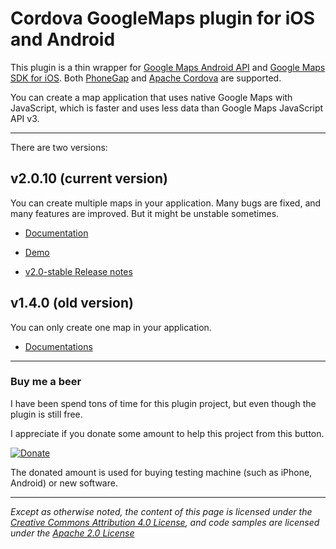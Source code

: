 Cordova GoogleMaps plugin for iOS and Android
==========================
This plugin is a thin wrapper for [Google Maps Android API](https://developers.google.com/maps/documentation/android/) and [Google Maps SDK for iOS](https://developers.google.com/maps/documentation/ios/).
Both [PhoneGap](http://phonegap.com/) and [Apache Cordova](http://cordova.apache.org/) are supported.

You can create a map application that uses native Google Maps with JavaScript, which is faster and uses less data than Google Maps JavaScript API v3.

----

There are two versions:

## v2.0.10 (current version)

You can create multiple maps in your application.
Many bugs are fixed, and many features are improved.
But it might be unstable sometimes.

- [Documentation](./v2.0.0/README.md)

- [Demo](https://github.com/mapsplugin/v2.0-demo)

- [v2.0-stable Release notes](./v2.0.0/ReleaseNotes/v2.0-stable/README.md)


## v1.4.0 (old version)

You can only create one map in your application.

- [Documentations](./v1.4.0/README.md)

-----

### Buy me a beer

I have been spend tons of time for this plugin project, but even though the plugin is still free.

I appreciate if you donate some amount to help this project from this button.

[![Donate](https://img.shields.io/badge/Donate-PayPal-green.svg)](https://www.paypal.com/cgi-bin/webscr?cmd=_donations&business=SQPLZJ672HJ9N&lc=US&item_name=cordova%2dgooglemaps%2dplugin&currency_code=USD&bn=PP%2dDonationsBF%3abtn_donate_SM%2egif%3aNonHosted)

The donated amount is used for buying testing machine (such as iPhone, Android) or new software.

----

*Except as otherwise noted, the content of this page is licensed under the [Creative Commons Attribution 4.0 License](LICENSES/CC-BY-4.0.md), and code samples are licensed under the [Apache 2.0 License](LICENSES/APACH-BY-2.0.md)*
